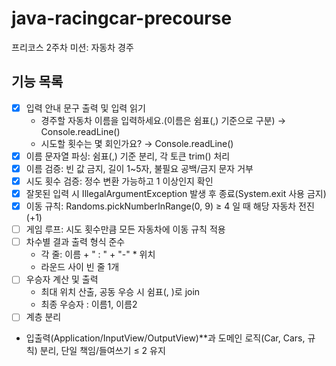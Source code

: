 # java-racingcar-precourse

프리코스 2주차 미션: 자동차 경주

## 기능 목록

- [x] 입력 안내 문구 출력 및 입력 읽기
  - 경주할 자동차 이름을 입력하세요.(이름은 쉼표(,) 기준으로 구분) → Console.readLine()
  - 시도할 횟수는 몇 회인가요? → Console.readLine()
- [x] 이름 문자열 파싱: 쉼표(,) 기준 분리, 각 토큰 trim() 처리
- [x] 이름 검증: 빈 값 금지, 길이 1~5자, 불필요 공백/금지 문자 거부
- [x] 시도 횟수 검증: 정수 변환 가능하고 1 이상인지 확인
- [x] 잘못된 입력 시 IllegalArgumentException 발생 후 종료(System.exit 사용 금지)
- [x] 이동 규칙: Randoms.pickNumberInRange(0, 9) ≥ 4 일 때 해당 자동차 전진(+1)
- [ ] 게임 루프: 시도 횟수만큼 모든 자동차에 이동 규칙 적용
- [ ] 차수별 결과 출력 형식 준수
  - 각 줄: 이름 + " : " + "-" * 위치
  - 라운드 사이 빈 줄 1개
- [ ] 우승자 계산 및 출력
  - 최대 위치 산출, 공동 우승 시 쉼표(, )로 join
  - 최종 우승자 : 이름1, 이름2
- [ ] 계층 분리
- 입출력(Application/InputView/OutputView)**과 도메인 로직(Car, Cars, 규칙) 분리, 단일 책임/들여쓰기 ≤ 2 유지